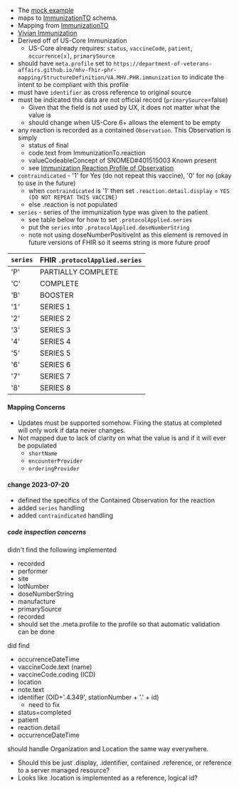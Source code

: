 
- The [mock example](https://github.com/department-of-veterans-affairs/mhv-fhir-phr-mapping/MHV-PHR/blob/main/mocks/immunization.xml) 
- maps to [ImmunizationTO](https://github.com/department-of-veterans-affairs/mhv-np-via-wsclient/blob/development/src/main/resources/VIA_v4.0.7_uat.wsdl) schema.
- Mapping from [ImmunizationTO](StructureDefinition-VA.MHV.PHR.immunization-mappings.html#mappings-for-via-to-mhv-phr-immunizationto)
- [Vivian Immunization](https://vivian.worldvista.org/dox/Global_XkFVUE5WSU1N.html)
- Derived off of US-Core Immunization
  - US-Core already requires: `status`, `vaccineCode`, `patient`, `occurrence[x]`, `primarySource`
- should have `meta.profile` set to `https://department-of-veterans-affairs.github.io/mhv-fhir-phr-mapping/StructureDefinition/VA.MHV.PHR.immunization` to indicate the intent to be compliant with this profile
- must have `identifier` as cross reference to original source
- must be indicated this data are not official record (`primarySource`=false)
  - Given that the field is not used by UX, it does not matter what the value is
  - should change when US-Core 6+ allows the element to be empty
- any reaction is recorded as a contained `Observation`. This Observation is simply
  - status of final
  - code.text from ImmunizationTo.reaction
  - valueCodeableConcept of SNOMED#401515003 Known present
  - see [Immunization Reaction Profile of Observation](StructureDefinition-VA.MHV.PHR.immunizationReaction.html)
- `contraindicated` - '1' for Yes (do not repeat this vaccine), '0' for no (okay to use in the future)
  - when `contraindicated` is '1' then set `.reaction.detail.display` = `YES (DO NOT REPEAT THIS VACCINE)`
  - else .reaction is not populated
- `series` - series of the immunization type was given to the patient
  - see table below for how to set `.protocolApplied.series`
  - put the `series` into `.protocolApplied.doseNumberString`
  - note not using doseNumberPositiveInt as this element is removed in future versions of FHIR so it seems string is more future proof

| `series` |  FHIR `.protocolApplied.series` |
|--------|------|
| 'P' | PARTIALLY COMPLETE |
| 'C' | COMPLETE |
| 'B' | BOOSTER |
| '1' | SERIES 1 |
| '2' | SERIES 2 |
| '3' | SERIES 3 |
| '4' | SERIES 4 |
| '5' | SERIES 5 |
| '6' | SERIES 6 |
| '7' | SERIES 7 |
| '8' | SERIES 8 |
  
#### Mapping Concerns

- Updates must be supported somehow. Fixing the status at completed will only work if data never changes.
- Not mapped due to lack of clarity on what the value is and if it will ever be populated
  - `shortName`
  - `encounterProvider`
  - `orderingProvider`

#### change 2023-07-20

- defined the specifics of the Contained Observation for the reaction
- added `series` handling
- added `contraindicated` handling

##### code inspection concerns

didn't find the following implemented

- recorded
- performer
- site
- lotNumber
- doseNumberString
- manufacture
- primarySource
- recorded
- should set the .meta.profile to the profile so that automatic validation can be done

did find

- occurrenceDateTime
- vaccineCode.text (name)
- vaccineCode.coding (ICD)
- location
- note.text
- identifier (OID+'.4.349', stationNumber + '.' + id)
  - need to fix
- status=completed
- patient
- reaction.detail
- occurrenceDateTime

should handle Organization and Location the same way everywhere.

- Should this be just .display, .identifier, contained .reference, or reference to a server managed resource?
- Looks like .location is implemented as a reference, logical id?

